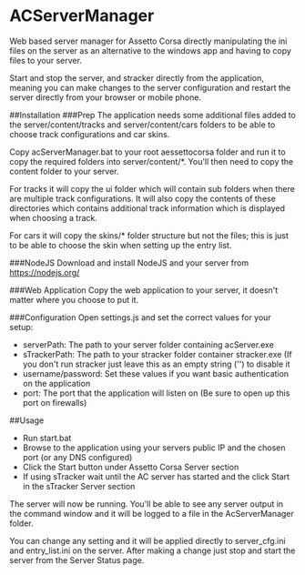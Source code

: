 # ACServerManager
Web based server manager for Assetto Corsa directly manipulating the ini files on the server as an alternative to the windows app and having to copy files to your server.

Start and stop the server, and stracker directly from the application, meaning you can make changes to the server configuration and restart the server directly from your browser or mobile phone.

##Installation
###Prep
The application needs some additional files added to the server/content/tracks and server/content/cars folders to be able to choose track configurations and car skins.

Copy acServerManager.bat to your root aessettocorsa folder and run it to copy the required folders into server/content/*. You'll then need to copy the content folder to your server.

For tracks it will copy the ui folder which will contain sub folders when there are multiple track configurations. It will also copy the contents of these directories which contains additional track information which is displayed when choosing a track.

For cars it will copy the skins/* folder structure but not the files; this is just to be able to choose the skin when setting up the entry list.

###NodeJS
Download and install NodeJS and your server from https://nodejs.org/

###Web Application
Copy the web application to your server, it doesn't matter where you choose to put it.

###Configuration
Open settings.js and set the correct values for your setup:
- serverPath: The path to your server folder containing acServer.exe
- sTrackerPath: The path to your stracker folder container stracker.exe (If you don't run stracker just leave this as an empty string ('') to disable it
- username/password: Set these values if you want basic authentication on the application
- port: The port that the application will listen on (Be sure to open up this port on firewalls)

##Usage
- Run start.bat
- Browse to the application using your servers public IP and the chosen port (or any DNS configured)
- Click the Start button under Assetto Corsa Server section
- If using sTracker wait until the AC server has started and the click Start in the sTracker Server section

The server will now be running. You'll be able to see any server output in the command window and it will be logged to a file in the AcServerManager folder.

You can change any setting and it will be applied directly to server_cfg.ini and entry_list.ini on the server. After making a change just stop and start the server from the Server Status page.
